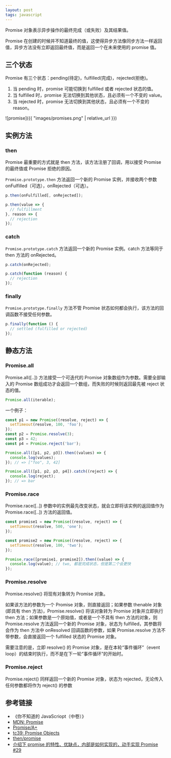 ```yaml
---
layout: post
tags: javascript
---
```


Promise 对象表示异步操作的最终完成（或失败）及其结果值。

Promise 在创建的时候并不知道最终的值，这使得异步方法像同步方法一样返回值，异步方法没有立即返回最终值，而是返回一个在未来使用的 promise 值。

## 三个状态

Promise 有三个状态：pending(待定)，fulfilled(完成)，rejected(拒绝)。

1. 当 pending 时，promise 可能切换到 fulfilled 或者 rejected 状态的值。
2. 当 fulfilled 时，promise 无法切换到其他状态，且必须有一个不变的 value。
3. 当 rejected 时，promise 无法切换到其他状态，且必须有一个不变的 reason。

![promise]({{ "images/promises.png" | relative_url }})

## 实例方法

### then

Promise 最重要的方式就是 then 方法，该方法注册了回调，用以接受 Promise 的最终值或 Promise 拒绝的原因。

`Promise.prototype.then` 方法返回一个新的 Promise 实例，并接收两个参数 onFulfilled（可选），onRejected（可选）。

```js
p.then(onFulfilled[, onRejected]);

p.then(value => {
  // fulfillment
}, reason => {
  // rejection
});
```

### catch

`Promise.prototype.catch` 方法返回一个新的 Promise 实例。catch 方法等同于 then 方法的 onRejected。

```js
p.catch(onRejected);

p.catch(function (reason) {
  // rejection
});
```

### finally

`Promise.prototype.finally` 方法不管 Promise 状态如何都会执行，该方法的回调函数不接受任何参数。

```js
p.finally(function () {
  // settled (fulfilled or rejected)
});
```

## 静态方法

### Promise.all

Promise.all([..]) 方法接受一个可迭代的 Promise 对象数组作为参数。需要全部输入的 Promise 数组成功才会返回一个数组，而失败的时候则返回最先被 reject 状态的值。

```js
Promise.all(iterable);
```

一个例子：

```js
const p1 = new Promise((resolve, reject) => {
  setTimeout(resolve, 100, 'foo');
});
const p2 = Promise.resolve(3);
const p3 = 42;
const p4 = Promise.reject('bar');

Promise.all([p1, p2, p3]).then((values) => {
  console.log(values);
}); // => ["foo", 3, 42]

Promise.all([p1, p2, p3, p4]).catch((reject) => {
  console.log(reject);
}); // => bar
```

### Promise.race

Promise.race([..]) 参数中的实例最先改变状态，就会立即将该实例的返回值作为 Promise.race([..]) 方法的返回值。

```js
const promise1 = new Promise((resolve, reject) => {
  setTimeout(resolve, 500, 'one');
});

const promise2 = new Promise((resolve, reject) => {
  setTimeout(resolve, 100, 'two');
});

Promise.race([promise1, promise2]).then((value) => {
  console.log(value); // two, 都是完成状态，但是第二个会更快
});
```

### Promise.resolve

Promise.resolve() 将现有对象转为 Promise 对象。

如果该方法的参数为一个 Promise 对象，则直接返回；如果参数 thenable 对象(即具有 then 方法)，Promise.resolve() 将该对象转为 Promise 对象并立即执行 then 方法；如果参数是一个原始值，或者是一个不具有 then 方法的对象，则 Promise.resolve 方法返回一个新的 Promise 对象，状态为 fulfilled，其参数将会作为 then 方法中 onResolved 回调函数的参数，如果 Promise.resolve 方法不带参数，会直接返回一个 fulfilled 状态的 Promise 对象。

需要注意的是，立即 resolve() 的 Promise 对象，是在本轮“事件循环”（event loop）的结束时执行，而不是在下一轮“事件循环”的开始时。

### Promise.reject

Promise.reject() 同样返回一个新的 Promise 对象，状态为 rejected，无论传入任何参数都将作为 reject() 的参数

## 参考链接

- 《你不知道的 JavaScriopt（中卷）》
- [MDN: Promise](https://developer.mozilla.org/en-US/docs/Web/JavaScript/Reference/Global_Objects/Promise)
- [Promise/A+](https://promisesaplus.com/)
- [tc39: Promise Objects](https://tc39.es/ecma262/#sec-promise-objects)
- [then/promise](https://github.com/then/promise)
- [介绍下 promise 的特性、优缺点，内部是如何实现的，动手实现 Promise #29](https://github.com/lgwebdream/FE-Interview/issues/29)
